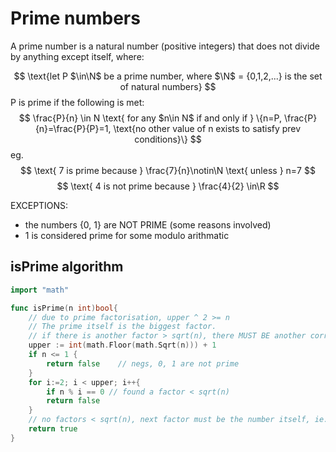 # Prime numbers
A prime number is a natural number (positive integers) that does not divide by anything except itself, where:

$$
    \text{let P $\in\N$ be a prime number, where $\N$ = {0,1,2,...} is the set of natural numbers}
$$
P is prime if the following is met:
$$
    \frac{P}{n} \in N \text{ for any $n\in N$ if and only if } \{n=P, \frac{P}{n}=\frac{P}{P}=1, \text{no other value of n exists to satisfy prev conditions}\}
$$
eg.
$$ \text{ 7 is prime because } \frac{7}{n}\notin\N \text{ unless } n=7 $$
$$ \text{ 4 is not prime because } \frac{4}{2} \in\R $$

EXCEPTIONS:

- the numbers {0, 1} are NOT PRIME (some reasons involved)
- 1 is considered prime for some modulo arithmatic

## isPrime algorithm

```go
import "math"

func isPrime(n int)bool{
    // due to prime factorisation, upper ^ 2 >= n
    // The prime itself is the biggest factor.
    // if there is another factor > sqrt(n), there MUST BE another corresponding factor < sqrt(n)
    upper := int(math.Floor(math.Sqrt(n))) + 1
    if n <= 1 {
        return false    // negs, 0, 1 are not prime
    }
    for i:=2; i < upper; i++{
        if n % i == 0 // found a factor < sqrt(n)
        return false
    }
    // no factors < sqrt(n), next factor must be the number itself, ie. n isPrime
    return true
}
```
